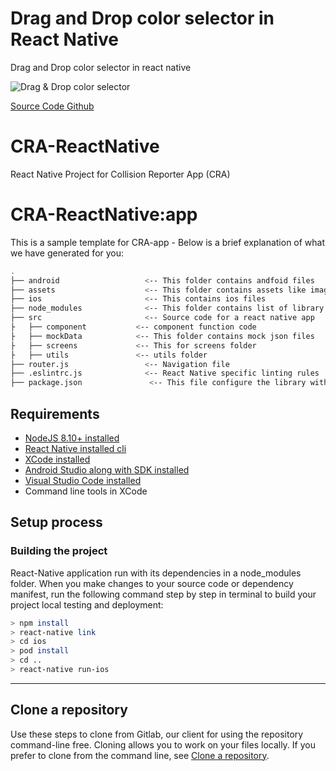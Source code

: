 # Drag and Drop color selector in React Native
Drag and Drop color selector in react native

![Drag & Drop color selector](https://i.imgur.com/inehBIf.gif)

[Source Code Github](https://github.com/akkravikumar/color-picker-react-native)


# CRA-ReactNative

React Native Project for Collision Reporter App (CRA)

# CRA-ReactNative:app

This is a sample template for CRA-app - Below is a brief explanation of what we have generated for you:

```bash
.
├── android                   <-- This folder contains andfoid files
├── assets                    <-- This folder contains assets like images
├── ios                       <-- This contains ios files
├── node_modules              <-- This folder contains list of library installed
├── src                       <-- Source code for a react native app
├   ├── component           <-- component function code
├   ├── mockData            <-- This folder contains mock json files
├   ├── screens             <-- This for screens folder
├   ├── utils               <-- utils folder
├── router.js                 <-- Navigation file
├── .eslintrc.js              <-- React Native specific linting rules
├── package.json               <-- This file configure the library with react native app
```

## Requirements
- [NodeJS 8.10+ installed](https://nodejs.org/en/download/)
- [React Native installed cli](https://reactnative.dev/blog/2017/03/13/introducing-create-react-native-app)
- [XCode installed](https://apps.apple.com/in/app/xcode/id497799835?mt=12)
- [Android Studio along with SDK installed](https://developer.android.com/studio)
- [Visual Studio Code installed](https://code.visualstudio.com/download)
- Command line tools in XCode

## Setup process

### Building the project

React-Native application run with its dependencies in a node_modules folder. When you make changes to your source code or dependency manifest,
run the following command step by step in terminal to build your project local testing and deployment:

```bash
> npm install
> react-native link
> cd ios
> pod install
> cd ..
> react-native run-ios
```

---

## Clone a repository

Use these steps to clone from Gitlab, our client for using the repository command-line free. Cloning allows you to work on your files locally. If you prefer to clone from the command line, see [Clone a repository](https://docs.gitlab.com/ee/gitlab-basics/start-using-git.html).